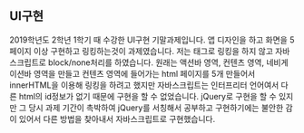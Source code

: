## UI구현
2019학년도 2학년 1학기 때 수강한 UI구현 기말과제입니다.
앱 디자인을 하고 화면을 5페이지 이상 구현하고 링킹하는것이 과제였습니다.
저는 <a>태그로 링킹을 하지 않고 자바스크립트로 block/none처리를 하였습니다.
원래는 액션바 영역, 컨텐츠 영역, 네비게이션바 영역을 만들고 컨텐츠 영역에 들어가는
html 페이지를 5개 만들어서 innerHTML을 이용해 링킹을 하려고 했지만
자바스크립트는 인터프리터 언어여서 다른 html의 id정보가 없기 때문에 구현을 할 수 없었습니다.
jQuery로 구현을 할 수 있지만 그 당시 과제 기간이 촉박하여 jQuery를 서칭해서 공부하고 구현하기에는
불안한 감이 있어서 다른 방법을 찾아내서 자바스크립트로 구현했습니다.
